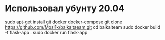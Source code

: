 # Использовал убунту 20.04
sudo apt-get install git docker docker-compose
git clone https://github.com/Mosl1k/baikaltaeam.git
cd baikalteam
sudo docker build -t flask-app .
sudo docker run flask-app